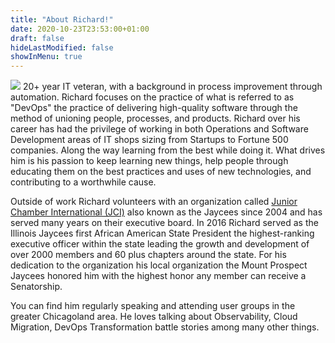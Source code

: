 ```yaml
---
title: "About Richard!"
date: 2020-10-23T23:53:00+01:00
draft: false
hideLastModified: false
showInMenu: true
---
```


![](https://gogorichiesitefiles.blob.core.windows.net/publicfiles/avataaars.png)
20+ year IT veteran, with a background in process improvement through automation. Richard focuses on the practice of what is referred to as "DevOps" the practice of delivering high-quality software through the method of unioning people, processes, and products. Richard over his career has had the privilege of working in both Operations and Software Development areas of IT shops sizing from Startups to Fortune 500 companies. Along the way learning from the best while doing it. What drives him is his passion to keep learning new things, help people through educating them on the best practices and uses of new technologies, and contributing to a worthwhile cause. 

Outside of work Richard volunteers with an organization called [Junior Chamber International (JCI)](https://www.jci.cc) also known as the Jaycees since 2004 and has served many years on their executive board.  In 2016 Richard served as the Illinois Jaycees first African American State President the highest-ranking executive officer within the state leading the growth and development of over 2000 members and 60 plus chapters around the state. For his dedication to the organization his local organization the Mount Prospect Jaycees honored him with the highest honor any member can receive a Senatorship.

You can find him regularly speaking and attending user groups in the greater Chicagoland area. He loves talking about Observability, Cloud Migration, DevOps Transformation battle stories among many other things.